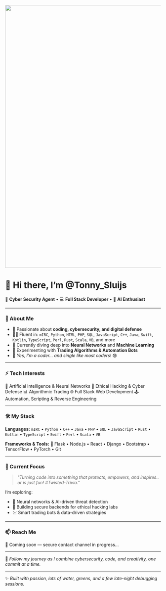 <img src="https://media.discordapp.net/attachments/1364179822820986932/1425460397263163482/correct4fea8666-e430-4bf4-bd1f-03921809fb24_red_Npic2.png?ex=68e7aaf2&is=68e65972&hm=a9f4e8a86e85b5a24a1f2291c6236a662cad9cf20690674e6ab31b35592e1f10&=&format=webp&quality=lossless" width="850">


# 👋 Hi there, I’m **@Tonny_Sluijs**

🚀 **Cyber Security Agent** • 💻 **Full Stack Developer** • 🧠 **AI Enthusiast**

---

### 🧩 About Me

* 👀 Passionate about **coding, cybersecurity, and digital defense**
* 🧑‍💻 Fluent in: `mIRC`, `Python`, `HTML`, `PHP`, `SQL`, `JavaScript`, `C++`, `Java`, `Swift`, `Kotlin`, `TypeScript`, `Perl`, `Rust`, `Scala`, `VB`, and more
* 🧠 Currently diving deep into **Neural Networks** and **Machine Learning**
* 🤖 Experimenting with **Trading Algorithms & Automation Bots**
* 💞️ *Yes, I’m a coder... and single like most coders!* 😎

---

### ⚡ Tech Interests

🧬 Artificial Intelligence & Neural Networks
🔐 Ethical Hacking & Cyber Defense
📊 Algorithmic Trading
🌐 Full Stack Web Development
🕹️ Automation, Scripting & Reverse Engineering

---

### 🛠️ My Stack

**Languages:**
`mIRC` • `Python` • `C++` • `Java` • `PHP` • `SQL` • `JavaScript` • `Rust` • `Kotlin` • `TypeScript` • `Swift` • `Perl` • `Scala` • `VB`

**Frameworks & Tools:**
🧱 Flask • Node.js • React • Django • Bootstrap • TensorFlow • PyTorch • Git

---

### 🎯 Current Focus

> *"Turning code into something that protects, empowers, and inspires.. or is just fun! #Twisted-Trivia."*

I’m exploring:

* 🧠 Neural networks & AI-driven threat detection
* 🔐 Building secure backends for ethical hacking labs
* 💹 Smart trading bots & data-driven strategies

---

### 📫 Reach Me

🚧 Coming soon — secure contact channel in progress...

---

💬 *Follow my journey as I combine cybersecurity, code, and creativity, one commit at a time.*

---

✨ *Built with passion, lots of water, greens, and a few late-night debugging sessions.* 

